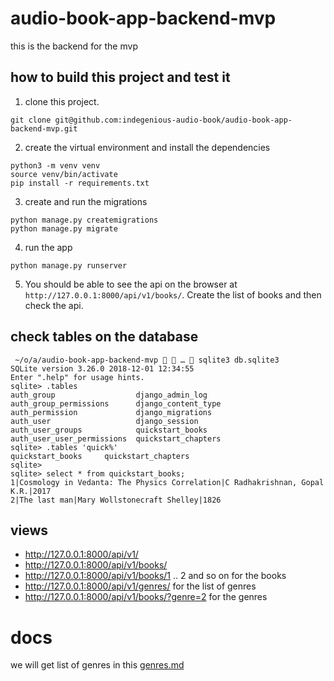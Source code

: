 # audio-book-app-backend-mvp
this is the backend for the mvp

## how to build this project and test it

1. clone this project.

```
git clone git@github.com:indegenious-audio-book/audio-book-app-backend-mvp.git
```

2. create the virtual environment and install the dependencies

```
python3 -m venv venv
source venv/bin/activate
pip install -r requirements.txt
```

3. create and run the migrations

```
python manage.py createmigrations
python manage.py migrate
```

4. run the app

```
python manage.py runserver
```

5. You should be able to see the api on the browser at `http://127.0.0.1:8000/api/v1/books/`. Create the list of books and then check the api.

## check tables on the database

```
 ~/o/a/audio-book-app-backend-mvp   …  sqlite3 db.sqlite3 
SQLite version 3.26.0 2018-12-01 12:34:55
Enter ".help" for usage hints.
sqlite> .tables
auth_group                  django_admin_log          
auth_group_permissions      django_content_type       
auth_permission             django_migrations         
auth_user                   django_session            
auth_user_groups            quickstart_books          
auth_user_user_permissions  quickstart_chapters       
sqlite> .tables 'quick%'
quickstart_books     quickstart_chapters
sqlite> 
sqlite> select * from quickstart_books;
1|Cosmology in Vedanta: The Physics Correlation|C Radhakrishnan, Gopal K.R.|2017
2|The last man|Mary Wollstonecraft Shelley|1826
```

## views

* http://127.0.0.1:8000/api/v1/
* http://127.0.0.1:8000/api/v1/books/
* http://127.0.0.1:8000/api/v1/books/1 .. 2 and so on for the books
* http://127.0.0.1:8000/api/v1/genres/ for the list of genres
* http://127.0.0.1:8000/api/v1/books/?genre=2 for the genres

# docs

we will get list of genres in this [genres.md](genres.md)
